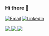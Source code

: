 ### Hi there 👋

[![Email](https://img.shields.io/badge/Gmail-D14836?style=for-the-badge&logo=gmail&logoColor=white)](mailto://celeste_rut@hotmail.com)
[![LinkedIn](https://img.shields.io/badge/LinkedIn-0077B5?style=for-the-badge&logo=linkedin&logoColor=white)](https://www.linkedin.com/in/celeste-garcia-92520b123/)

<div style="text-align: justify;">
<a href="#" >
  <img align="center" src="https://github-readme-stats.vercel.app/api?username=celestegarcia&show_icons=true&theme=midnight-purple&card_width=200"/>
</a>
<a href="#">
  <img align="center" src="https://github-readme-stats.vercel.app/api/top-langs/?username=celestegarcia&show_icons=true&theme=midnight-purple&layout=compact" />
</a>

<a href="#">
  <img align="center" src="https://github-readme-streak-stats.herokuapp.com?user=celestegarcia&theme=buefy-dark" />
</a>

</div>

<!--**celestegarcia/celestegarcia** is a ✨ _special_ ✨ repository because its `README.md` (this file) appears on your GitHub profile.

Here are some ideas to get you started:

- 🔭 I’m currently working on ...
- 🌱 I’m currently learning ...
- 👯 I’m looking to collaborate on ...
- 🤔 I’m looking for help with ...
- 💬 Ask me about ...
- 📫 How to reach me: ...
- 😄 Pronouns: ...
- ⚡ Fun fact: ... -->

